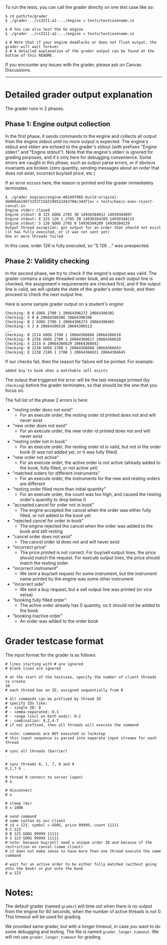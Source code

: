 To run the tests, you can call the grader directly on one test case like so:

```
$ cd path/to/grader
$ ./grader ../cs3211-a1-.../engine < tests/testcasename.in

$ # You can also test the Go engine
$ ./grader ../cs3211-a2-.../engine < tests/testcasename.in

$ # Note that if your engine deadlocks or does not flush output, the grader will wait forever
$ # A detailed explanation of the grader output can be found at the bottom of this README.
```

If you encounter any issues with the grader, please ask on Canvas Discussions.

----

# Detailed grader output explanation

The grader runs in 2 phases.

## Phase 1: Engine output collection

In the first phase, it sends commands to the engine and collects all output from the engine stdout until no more output is expected.
The engine's stdout and stderr are echoed to the grader's stdout (with prefixes "Engine stderr" and "Engine stdout").
Note that the engine's stderr is ignored for grading purposes, and it's only here for debugging convenience.
Some errors are caught in this phase, such as output parse errors, or if obvious invariants are broken (zero quantity, sending messages about an order that does not exist, incorrect buy/sell price, etc.)

If an error occurs here, the reason is printed and the grader immediately terminates.

```
$ ./grader engines/engine-A0149796E-build-original-4b080ab19bf3255f15d3199522d43706c3ddf1ac < tests/basic-exec-reject-cancel.in
Engine stderr closed
Engine stdout: B 125 GOOG 2705 30 14930384012 14930384097
Engine stdout: E 125 126 1 2705 30 14930384209 14930384215
Engine stdout: S 126 GOOG 2705 0 14930384209 14930384229
Output thread exception: got output for an order that should not exist (it has fully executed, or it was not sent yet)
One or more threads failed
```

In this case, order 126 is fully executed, so "S 126 ..." was unexpected.


## Phase 2: Validity checking

In the second phase, we try to check if the engine's output was valid.
The grader contains a single threaded order book, and as each output line is checked, the assignment's requirements are checked first, and if the output line is valid, we will update the state of the grader's order book, and then proceed to check the next output line.

Here is some sample grader output on a student's engine:

```
Checking: B 0 GOOG 2700 1 20664306272 20664306302
Checking: X 0 A 20664306386 20664306396
Checking: B 2 GOOG 2700 1 20664306273 20664306465
Checking: X 2 A 20664306510 20664306513
...
Checking: B 2214 GOOG 2700 1 20664366606 20664366610
Checking: B 2256 GOOG 2700 1 20664366617 20664366620
Checking: X 2214 A 20664366629 20664366642
Checking: B 2238 GOOG 2700 1 20664366608 20664366643
Checking: E 2238 2189 1 2700 1 20664366631 20664366645
```

If our checks fail, then the reason for failure will be printed. For example:

```
added buy to book when a matchable sell exists
```

The output that triggered the error will be the last message printed (by `checking`) before the grader terminates, so
that should be the one that you focus on.

The full list of the phase 2 errors is here:

- "resting order does not exist"
  - For an execute order, the resting order id printed does not and will never exist
- "new order does not exist"
  - For an execute order, the new order id printed does not and will never exist
- "resting order not in book"
  - For an execute order, the resting order id is valid, but not in the order book (it was not added yet, or it was fully filled)
- "new order not active"
  - For an execute order, the active order is not active (already added to the book, fully filled, or not active yet)
- "matched orders for different instruments"
  - For an execute order, the instruments for the new and resting orders are different
- "resting order filled more than initial quantity"
  - For an execute order, the count was too high, and caused the resting order's quantity to drop below 0
- "accepted cancel for order not in book"
  - The engine accepted the cancel when the order was either fully filled, or not added to the book yet
- "rejected cancel for order in book"
  - The engine rejected the cancel when the order was added to the book and still resting
- "cancel order does not exist"
  - The cancel order id does not and will never exist
- "incorrect price"
  - The price printed is not correct. For buy/sell output lines, the price should match the request. For execute output lines, the price should match the resting order.
- "incorrect instrument"
  - We sent a buy/sell request for some instrument, but the instrument name printed by the engine was some other instrument
- "incorrect side"
  - We sent a buy request, but a sell output line was printed (or vice versa)
- "booking fully filled order"
  - The active order already has 0 quantity, so it should not be added to the book
- "booking inactive order"
  - An order was added to the order book


# Grader testcase format

The input format for the grader is as follows:

```
# lines starting with # are ignored
# blank lines are ignored

# at the start of the testcase, specify the number of client threads to create
10
# each thread has an ID, assigned sequentially from 0

# all commands can be prefixed by thread ID
# specify IDs like:
# - single ID: 0
# - comma-separated: 0,1
# - range (incl on both ends): 0-2
# - combination: 0,2,4-7
# if not prefixed, then all threads will execute the command

# note: commands are NOT executed in lockstep
# this input sequence is parsed into separate input streams for each thread

# sync all threads (barrier)
.

# sync threads 0, 1, 7, 8 and 9
0,1,7-9 .

# thread 0 connect to server (open)
0 o

# disconnect
0 x

# sleep (ms)
0 s 1000

# send command
# same syntax as our client
# id = 123, symbol = GOOG, price 99999, count 11111
0 C 123
0 B 123 GOOG 99999 11111
0 S 123 GOOG 99999 11111
# note: because buy/sell need a unique order ID and because of the restriction on cancel (same client)
# it does not make sense to have more than one thread execute the same command

# wait for an active order to be either fully matched (without going onto the book) or put onto the book
0 w 123
```

# Notes:
The default grader (named `grader`) will time out when there is no output from the engine for 60 seconds, when the number of active threads is not 0. This timeout will be used for grading. 

We provided same grader, but with a longer timeout, in case you want to do some debugging and testing. The file is named `grader_longer_timeout`.  We will not use `grader_longer_timeout` for grading. 
